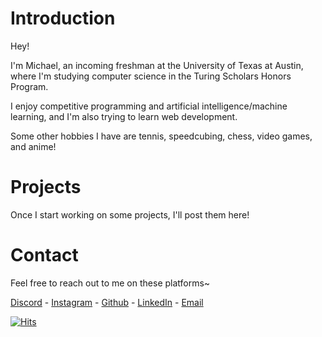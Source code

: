 # Introduction
Hey!

I'm Michael, an incoming freshman at the University of Texas at Austin, where I'm studying computer science in the Turing Scholars Honors Program.

I enjoy competitive programming and artificial intelligence/machine learning, and I'm also trying to learn web development.

Some other hobbies I have are tennis, speedcubing, chess, video games, and anime!

# Projects
Once I start working on some projects, I'll post them here!

# Contact
Feel free to reach out to me on these platforms~

[Discord](https://discordapp.com/users/545056316905750539) - 
[Instagram](https://www.instagram.com/michael.jxu/) - 
[Github](https://github.com/michyjz) - 
[LinkedIn](https://www.linkedin.com/in/michael-j-xu/) - 
[Email](mailto:jiazhuo.xu@gmail.com) 

[![Hits](https://hits.sh/github.com/silentsoft/hits.svg)](https://hits.sh/github.com/silentsoft/hits/)
